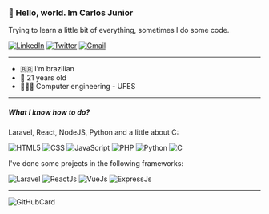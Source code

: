 ### 👋 Hello, world. Im Carlos Junior
Trying to learn a little bit of everything, sometimes I do some code.

<a href="https://www.linkedin.com/in/carlos-rog%C3%A9rio/"><img alt="LinkedIn" src="https://img.shields.io/badge/linkedin-%230077B5.svg?style=for-the-badge&logo=linkedin&logoColor=white"/></a>
<a href="https://twitter.com/cjuniordev"><img alt="Twitter" src="https://img.shields.io/badge/cjuniordev-%231DA1F2.svg?style=for-the-badge&logo=Twitter&logoColor=white"/></a>
<a href="mailto:carlosrogeriocr02@gmail.com"><img alt="Gmail" src="https://img.shields.io/badge/Gmail-D14836?style=for-the-badge&logo=gmail&logoColor=white" /></a>

---

- 🇧🇷 I’m brazilian
- 👨 21 years old
- 👨🏽‍🎓 Computer engineering - UFES

---

##### What I know how to do?

Laravel, React, NodeJS, Python and a little about C:

![HTML5](https://img.shields.io/badge/html5-%23E34F26.svg?style=for-the-badge&logo=html5&logoColor=white)
![CSS](https://img.shields.io/badge/css3-%231572B6.svg?style=for-the-badge&logo=css3&logoColor=white)
![JavaScript](https://img.shields.io/badge/javascript-%23323330.svg?style=for-the-badge&logo=javascript&logoColor=%23F7DF1E)
![PHP](https://img.shields.io/badge/PHP-777BB4?style=for-the-badge&logo=php&logoColor=white)
![Python](https://img.shields.io/badge/python-%2314354C.svg?style=for-the-badge&logo=python&logoColor=white)
![C](https://img.shields.io/badge/C-00599C?style=for-the-badge&logo=c&logoColor=white)

I've done some projects in the following frameworks:

![Laravel](https://img.shields.io/badge/Laravel-FF2D20?style=for-the-badge&logo=laravel&logoColor=white)
![ReactJs](https://img.shields.io/badge/react-%2320232a.svg?style=for-the-badge&logo=react&logoColor=%2361DAFB)
![VueJs](https://img.shields.io/badge/vuejs-%2335495e.svg?style=for-the-badge&logo=vue-dot-js&logoColor=%234FC08D)
![ExpressJs](https://img.shields.io/badge/express.js-%23404d59.svg?style=for-the-badge&logo=express&logoColor=%2361DAFB)

---

![GitHubCard](https://github-readme-stats.vercel.app/api?username=cjuniordev&show_icons=true&theme=dracula)

